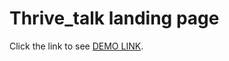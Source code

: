 # Thrive_talk landing page

Click the link to see [DEMO LINK](https://stas-dukach.github.io/Thrive_talk/).
